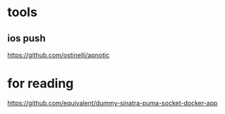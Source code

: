 tools
======

## ios push

https://github.com/ostinelli/apnotic






for reading
======

https://github.com/equivalent/dummy-sinatra-puma-socket-docker-app
